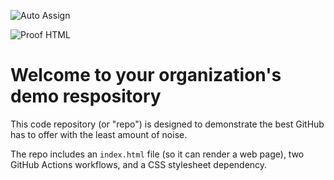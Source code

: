 ![Auto Assign](https://github.com/CCS-Creatives-Team/demo-repository/actions/workflows/auto-assign.yml/badge.svg)

![Proof HTML](https://github.com/CCS-Creatives-Team/demo-repository/actions/workflows/proof-html.yml/badge.svg)

# Welcome to your organization's demo respository
This code repository (or "repo") is designed to demonstrate the best GitHub has to offer with the least amount of noise.

The repo includes an `index.html` file (so it can render a web page), two GitHub Actions workflows, and a CSS stylesheet dependency.
